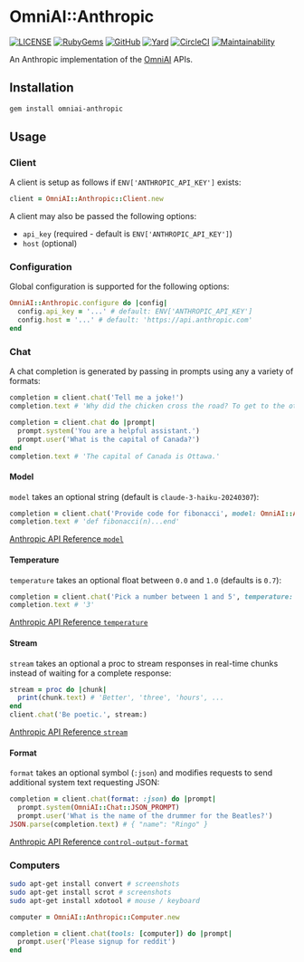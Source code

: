 # OmniAI::Anthropic

[![LICENSE](https://img.shields.io/badge/license-MIT-blue.svg)](https://github.com/ksylvest/omniai-anthropic/blob/main/LICENSE)
[![RubyGems](https://img.shields.io/gem/v/omniai-anthropic)](https://rubygems.org/gems/omniai-anthropic)
[![GitHub](https://img.shields.io/badge/github-repo-blue.svg)](https://github.com/ksylvest/omniai-anthropic)
[![Yard](https://img.shields.io/badge/docs-site-blue.svg)](https://omniai-anthropic.ksylvest.com)
[![CircleCI](https://img.shields.io/circleci/build/github/ksylvest/omniai-anthropic)](https://circleci.com/gh/ksylvest/omniai-anthropic)
[![Maintainability](https://qlty.sh/gh/ksylvest/projects/omniai-anthropic/maintainability.svg)](https://qlty.sh/gh/ksylvest/projects/omniai-anthropic)

An Anthropic implementation of the [OmniAI](https://github.com/ksylvest/omniai)
APIs.

## Installation

```sh
gem install omniai-anthropic
```

## Usage

### Client

A client is setup as follows if `ENV['ANTHROPIC_API_KEY']` exists:

```ruby
client = OmniAI::Anthropic::Client.new
```

A client may also be passed the following options:

- `api_key` (required - default is `ENV['ANTHROPIC_API_KEY']`)
- `host` (optional)

### Configuration

Global configuration is supported for the following options:

```ruby
OmniAI::Anthropic.configure do |config|
  config.api_key = '...' # default: ENV['ANTHROPIC_API_KEY']
  config.host = '...' # default: 'https://api.anthropic.com'
end
```

### Chat

A chat completion is generated by passing in prompts using any a variety of
formats:

```ruby
completion = client.chat('Tell me a joke!')
completion.text # 'Why did the chicken cross the road? To get to the other side.'
```

```ruby
completion = client.chat do |prompt|
  prompt.system('You are a helpful assistant.')
  prompt.user('What is the capital of Canada?')
end
completion.text # 'The capital of Canada is Ottawa.'
```

#### Model

`model` takes an optional string (default is `claude-3-haiku-20240307`):

```ruby
completion = client.chat('Provide code for fibonacci', model: OmniAI::Anthropic::Chat::Model::CLAUDE_SONNET)
completion.text # 'def fibonacci(n)...end'
```

[Anthropic API Reference `model`](https://docs.anthropic.com/en/api/messages)

#### Temperature

`temperature` takes an optional float between `0.0` and `1.0` (defaults is
`0.7`):

```ruby
completion = client.chat('Pick a number between 1 and 5', temperature: 1.0)
completion.text # '3'
```

[Anthropic API Reference `temperature`](https://docs.anthropic.com/en/api/messages)

#### Stream

`stream` takes an optional a proc to stream responses in real-time chunks
instead of waiting for a complete response:

```ruby
stream = proc do |chunk|
  print(chunk.text) # 'Better', 'three', 'hours', ...
end
client.chat('Be poetic.', stream:)
```

[Anthropic API Reference `stream`](https://docs.anthropic.com/en/api/messages)

#### Format

`format` takes an optional symbol (`:json`) and modifies requests to send
additional system text requesting JSON:

```ruby
completion = client.chat(format: :json) do |prompt|
  prompt.system(OmniAI::Chat::JSON_PROMPT)
  prompt.user('What is the name of the drummer for the Beatles?')
JSON.parse(completion.text) # { "name": "Ringo" }
```

[Anthropic API Reference `control-output-format`](https://docs.anthropic.com/en/docs/control-output-format)

### Computers

```bash
sudo apt-get install convert # screenshots
sudo apt-get install scrot # screenshots
sudo apt-get install xdotool # mouse / keyboard
```

```ruby
computer = OmniAI::Anthropic::Computer.new

completion = client.chat(tools: [computer]) do |prompt|
  prompt.user('Please signup for reddit')
end
```
